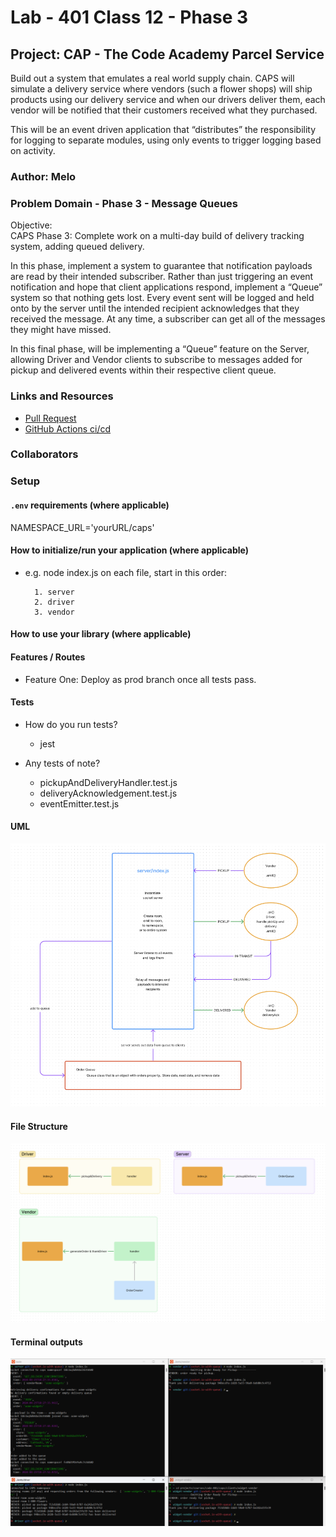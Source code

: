 # Lab - 401 Class 12 - Phase 3

## Project: CAP - The Code Academy Parcel Service

Build out a system that emulates a real world supply chain. CAPS will simulate a delivery service where vendors (such a flower shops) will ship products using our delivery service and when our drivers deliver them, each vendor will be notified that their customers received what they purchased.

This will be an event driven application that “distributes” the responsibility for logging to separate modules, using only events to trigger logging based on activity.

### Author: Melo

### Problem Domain - Phase 3 - Message Queues

Objective:  
CAPS Phase 3: Complete work on a multi-day build of delivery tracking system, adding queued delivery.

In this phase, implement a system to guarantee that notification payloads are read by their intended subscriber. Rather than just triggering an event notification and hope that client applications respond, implement a “Queue” system so that nothing gets lost. Every event sent will be logged and held onto by the server until the intended recipient acknowledges that they received the message. At any time, a subscriber can get all of the messages they might have missed.

In this final phase, will be implementing a “Queue” feature on the Server, allowing Driver and Vendor clients to subscribe to messages added for pickup and delivered events within their respective client queue.

### Links and Resources

- [Pull Request](https://github.com/MelodicXP/caps/pull/5)
- [GitHub Actions ci/cd](https://github.com/MelodicXP/caps/actions)

### Collaborators

### Setup

#### `.env` requirements (where applicable)

NAMESPACE_URL='yourURL/caps'

#### How to initialize/run your application (where applicable)

- e.g. node index.js on each file, start in this order:  

        1. server
        2. driver
        3. vendor

#### How to use your library (where applicable)

#### Features / Routes

- Feature One: Deploy as prod branch once all tests pass.

#### Tests

- How do you run tests?
  - jest

- Any tests of note?  
  - pickupAndDeliveryHandler.test.js
  - deliveryAcknowledgement.test.js
  - eventEmitter.test.js

#### UML

![Lab-13-UML](./assets/UMLDiagram.png)

#### File Structure

![Lab-13-UML-File-Structure](./assets/fileStructDiagram.png)

#### Terminal outputs

![Terminal Outputs](./assets/terminalOutputs.png)

